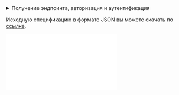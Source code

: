 <details>
  <summary markdown="span">Получение эндпоинта, авторизация и аутентификация</summary>

1. [Перейдите](https://msk.cloud.vk.com/app) в личный кабинет VK Cloud.
1. [Включите](/ru/base/account/instructions/account-manage/manage-2fa#vklyuchenie_2fa) двухфакторную аутентификацию, если это еще не сделано.
1. Включите доступ по API, если это еще не сделано:

   1. Нажмите на имя пользователя в шапке страницы и выберите **Безопасность**.
   1. Hажмите кнопку **Активировать доступ по API**.

1. Нажмите на имя пользователя в шапке страницы и выберите **Настройки проекта**.
1. Перейдите на вкладку **API Endpoints**.
1. Найдите в блоке **Сервис OpenStack** эндпоинт **Karboii**.
1. [Получите](/ru/manage/tools-for-using-services/rest-api/case-keystone-token) токен доступа `X-Auth-Token`.

</details>

<info>

Исходную спецификацию в формате JSON вы можете скачать по [ссылке](assets/karboiiapi-swagger.json "download").

</info>

![{swagger}](assets/karboiiapi-swagger.json)
